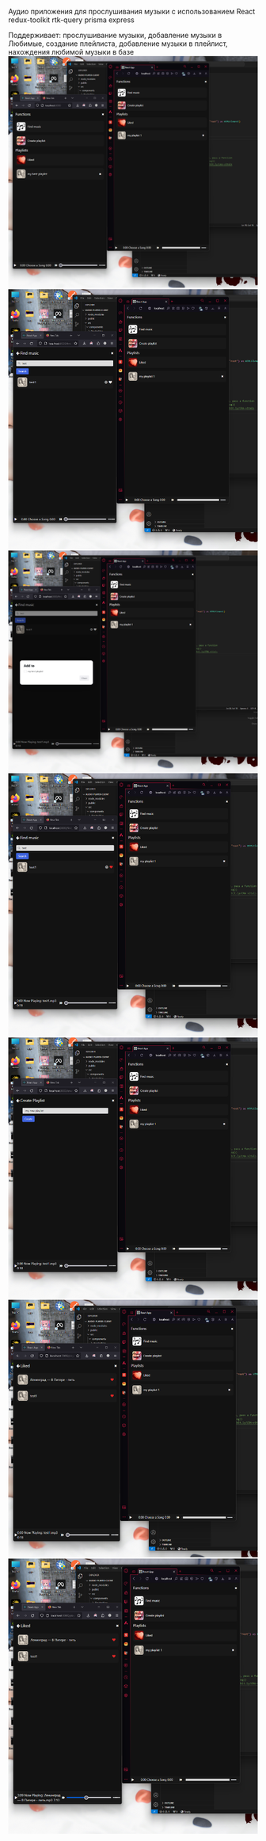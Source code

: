 Аудио приложения для прослушивания музыки с использованием React redux-toolkit rtk-query prisma express

Поддерживает: прослушивание музыки, добавление музыки в Любимые, создание плейлиста, добавление музыки в плейлист, нахождения любимой музыки в базе
![alt text](images/1.png)
![alt text](images/2.png)
![alt text](images/3.png)
![alt text](images/4.png)
![alt text](images/5.png)
![alt text](images/6.png)
![alt text](images/7.png)
